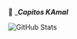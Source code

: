 👋 ____Capitos KAmal___


![GitHub Stats](https://github-readme-stats.vercel.app/api?username=capitoskamal&theme=radical)

